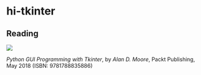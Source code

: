 # hi-tkinter

## Reading

![](https://learning.oreilly.com/library/cover/9781788835886/)

*Python GUI Programming with Tkinter*, by *Alan D. Moore*, Packt Publishing, May 2018 (ISBN: 9781788835886)
